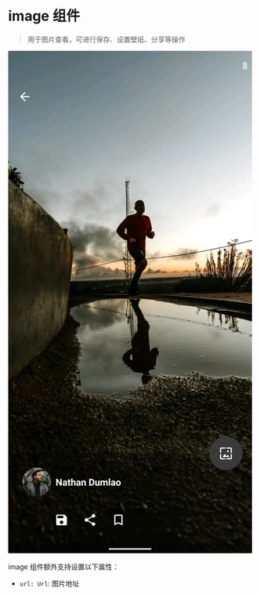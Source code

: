 # image 组件
> 用于图片查看，可进行保存、设置壁纸、分享等操作

![Image component](../_media/image_component.webp ':size=300')

image 组件额外支持设置以下属性：
 - `url: Url`: 图片地址
